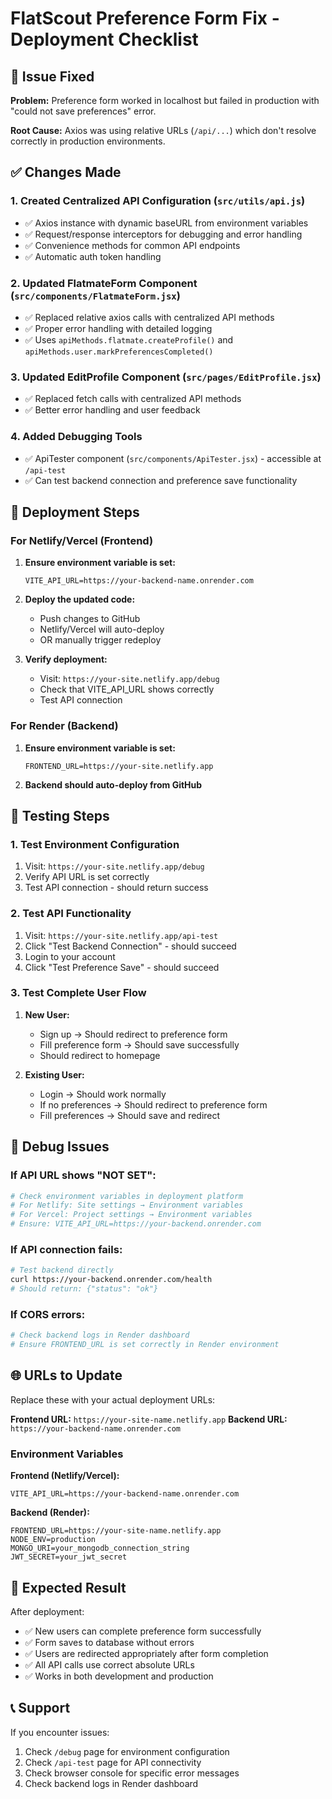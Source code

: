 # FlatScout Preference Form Fix - Deployment Checklist

## 🎯 Issue Fixed
**Problem:** Preference form worked in localhost but failed in production with "could not save preferences" error.

**Root Cause:** Axios was using relative URLs (`/api/...`) which don't resolve correctly in production environments.

## ✅ Changes Made

### 1. Created Centralized API Configuration (`src/utils/api.js`)
- ✅ Axios instance with dynamic baseURL from environment variables
- ✅ Request/response interceptors for debugging and error handling
- ✅ Convenience methods for common API endpoints
- ✅ Automatic auth token handling

### 2. Updated FlatmateForm Component (`src/components/FlatmateForm.jsx`)
- ✅ Replaced relative axios calls with centralized API methods
- ✅ Proper error handling with detailed logging
- ✅ Uses `apiMethods.flatmate.createProfile()` and `apiMethods.user.markPreferencesCompleted()`

### 3. Updated EditProfile Component (`src/pages/EditProfile.jsx`)
- ✅ Replaced fetch calls with centralized API methods
- ✅ Better error handling and user feedback

### 4. Added Debugging Tools
- ✅ ApiTester component (`src/components/ApiTester.jsx`) - accessible at `/api-test`
- ✅ Can test backend connection and preference save functionality

## 🚀 Deployment Steps

### For Netlify/Vercel (Frontend)
1. **Ensure environment variable is set:**
   ```
   VITE_API_URL=https://your-backend-name.onrender.com
   ```

2. **Deploy the updated code:**
   - Push changes to GitHub
   - Netlify/Vercel will auto-deploy
   - OR manually trigger redeploy

3. **Verify deployment:**
   - Visit: `https://your-site.netlify.app/debug`
   - Check that VITE_API_URL shows correctly
   - Test API connection

### For Render (Backend)
1. **Ensure environment variable is set:**
   ```
   FRONTEND_URL=https://your-site.netlify.app
   ```

2. **Backend should auto-deploy from GitHub**

## 🧪 Testing Steps

### 1. Test Environment Configuration
1. Visit: `https://your-site.netlify.app/debug`
2. Verify API URL is set correctly
3. Test API connection - should return success

### 2. Test API Functionality
1. Visit: `https://your-site.netlify.app/api-test`
2. Click "Test Backend Connection" - should succeed
3. Login to your account
4. Click "Test Preference Save" - should succeed

### 3. Test Complete User Flow
1. **New User:**
   - Sign up → Should redirect to preference form
   - Fill preference form → Should save successfully
   - Should redirect to homepage

2. **Existing User:**
   - Login → Should work normally
   - If no preferences → Should redirect to preference form
   - Fill preferences → Should save and redirect

## 🔧 Debug Issues

### If API URL shows "NOT SET":
```bash
# Check environment variables in deployment platform
# For Netlify: Site settings → Environment variables
# For Vercel: Project settings → Environment variables
# Ensure: VITE_API_URL=https://your-backend.onrender.com
```

### If API connection fails:
```bash
# Test backend directly
curl https://your-backend.onrender.com/health
# Should return: {"status": "ok"}
```

### If CORS errors:
```bash
# Check backend logs in Render dashboard
# Ensure FRONTEND_URL is set correctly in Render environment
```

## 🌐 URLs to Update

Replace these with your actual deployment URLs:

**Frontend URL:** `https://your-site-name.netlify.app`
**Backend URL:** `https://your-backend-name.onrender.com`

### Environment Variables

**Frontend (Netlify/Vercel):**
```
VITE_API_URL=https://your-backend-name.onrender.com
```

**Backend (Render):**
```
FRONTEND_URL=https://your-site-name.netlify.app
NODE_ENV=production
MONGO_URI=your_mongodb_connection_string
JWT_SECRET=your_jwt_secret
```

## 🎉 Expected Result

After deployment:
- ✅ New users can complete preference form successfully
- ✅ Form saves to database without errors
- ✅ Users are redirected appropriately after form completion
- ✅ All API calls use correct absolute URLs
- ✅ Works in both development and production

## 📞 Support

If you encounter issues:
1. Check `/debug` page for environment configuration
2. Check `/api-test` page for API connectivity
3. Check browser console for specific error messages
4. Check backend logs in Render dashboard